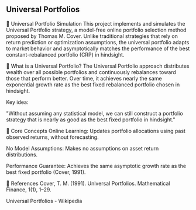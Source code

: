 ## Universal Portfolios 
🔄 Universal Portfolio Simulation
This project implements and simulates the Universal Portfolio strategy, a model-free online portfolio selection method proposed by Thomas M. Cover. Unlike traditional strategies that rely on return prediction or optimization assumptions, the universal portfolio adapts to market behavior and asymptotically matches the performance of the best constant-rebalanced portfolio (CRP) in hindsight.

📘 What is a Universal Portfolio?
The Universal Portfolio approach distributes wealth over all possible portfolios and continuously rebalances toward those that perform better. Over time, it achieves nearly the same exponential growth rate as the best fixed rebalanced portfolio chosen in hindsight.

Key idea:

"Without assuming any statistical model, we can still construct a portfolio strategy that is nearly as good as the best fixed portfolio in hindsight."

🧠 Core Concepts
Online Learning: Updates portfolio allocations using past observed returns, without forecasting.

No Model Assumptions: Makes no assumptions on asset return distributions.

Performance Guarantee: Achieves the same asymptotic growth rate as the best fixed portfolio (Cover, 1991).

📖 References
Cover, T. M. (1991). Universal Portfolios. Mathematical Finance, 1(1), 1–29.

Universal Portfolios - Wikipedia
